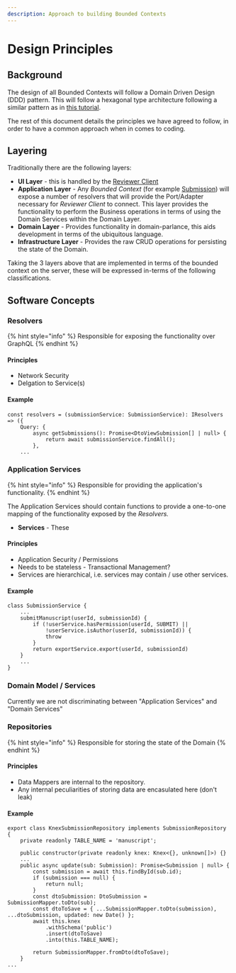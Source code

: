 ```yaml
---
description: Approach to building Bounded Contexts
---
```


# Design Principles

## Background

The design of all Bounded Contexts will follow a Domain Driven Design \(DDD\) pattern. This will follow a hexagonal type architecture following a similar pattern as in [this tutorial](https://vaadin.com/learn/tutorials/ddd/ddd_and_hexagonal).

The rest of this document details the principles we have agreed to follow, in order to have a common approach when in comes to coding.

## Layering

Traditionally there are the following layers:

* **UI Layer** - this is handled by the [Reviewer Client](../reviewer-client.md)
* **Application Layer** - Any _Bounded Context_ \(for example [Submission](submission.md)\) will expose a number of resolvers that will provide the Port/Adapter necessary for _Reviewer Client_ to connect.  This layer provides the functionality to perform the Business operations in terms of using the Domain Services within the Domain Layer. 
* **Domain Layer** - Provides functionality in domain-parlance, this aids development in terms of the ubiquitous language. 
* **Infrastructure Layer** - Provides the raw CRUD operations for persisting the state of the Domain.

Taking the 3 layers above that are implemented in terms of the bounded context on the server, these will be expressed in-terms of the following classifications.

## Software Concepts

### Resolvers

{% hint style="info" %}
Responsible for exposing the functionality over GraphQL
{% endhint %}

#### Principles

* Network Security 
* Delgation to Service\(s\)

#### Example

```text
const resolvers = (submissionService: SubmissionService): IResolvers => ({
    Query: {
        async getSubmissions(): Promise<DtoViewSubmission[] | null> {
            return await submissionService.findAll();
        },
    ...
```

### Application Services

{% hint style="info" %}
Responsible for providing the application's functionality.
{% endhint %}

The Application Services should contain functions to provide a one-to-one mapping of the functionality exposed by the _Resolvers._ 

* **Services** - These

#### Principles

* Application Security / Permissions
* Needs to be stateless - Transactional Management? 
* Services are hierarchical, i.e. services may contain / use other services.

#### Example

```text
class SubmissionService {
    ...
    submitManuscript(userId, submissionId) {
        if (!userService.hasPermission(userId, SUBMIT) ||
            !userService.isAuthor(userId, submissionId)) {
            throw 
        }
        return exportService.export(userId, submissionId)
    }
    ...    
}
```

### Domain Model / Services

Currently we are not discriminating between "Application Services" and "Domain Services"

### Repositories

{% hint style="info" %}
Responsible for storing the state of the Domain
{% endhint %}

#### Principles

* Data Mappers are internal to the repository.
* Any internal peculiarities of storing data are encasulated here \(don't leak\)  

#### Example

```text
export class KnexSubmissionRepository implements SubmissionRepository {
    private readonly TABLE_NAME = 'manuscript';

    public constructor(private readonly knex: Knex<{}, unknown[]>) {}
    ...
    public async update(sub: Submission): Promise<Submission | null> {
        const submission = await this.findById(sub.id);
        if (submission === null) {
            return null;
        }
        const dtoSubmission: DtoSubmission = SubmissionMapper.toDto(sub);
        const dtoToSave = { ...SubmissionMapper.toDto(submission), ...dtoSubmission, updated: new Date() };
        await this.knex
            .withSchema('public')
            .insert(dtoToSave)
            .into(this.TABLE_NAME);

        return SubmissionMapper.fromDto(dtoToSave);
    }
...
```





